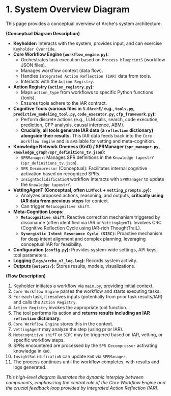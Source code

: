 # 1. System Overview Diagram

<!--
Instruction for AI Assistant (e.g., Cursor) or Keyholder populating the Wiki:
This page should ideally embed or link to a diagram. For now, a textual description of the components and their interactions will suffice.
-->

This page provides a conceptual overview of Arche's system architecture.

**(Conceptual Diagram Description)**

*   **Keyholder:** Interacts with the system, provides input, and can exercise `Keyholder Override`.
*   **Core Workflow Engine (`workflow_engine.py`):**
    *   Orchestrates task execution based on `Process blueprintS` (workflow JSON files).
    *   Manages workflow context (data flow).
    *   Handles `Integrated Action Reflection (IAR)` data from tools.
    *   Interacts with the `Action Registry`.
*   **Action Registry (`action_registry.py`):**
    *   Maps `action_type` from workflows to specific Python functions (tools).
    *   Ensures tools adhere to the IAR contract.
*   **Cognitive Tools (various files in `3.0ArchE/` e.g., `tools.py`, `predictive_modeling_tool.py`, `code_executor.py`, `cfp_framework.py`):**
    *   Perform discrete actions (e.g., LLM calls, search, code execution, prediction, CFP analysis, causal inference, ABM).
    *   **Crucially, all tools generate IAR data (a `reflection` dictionary) alongside their results.** This IAR data feeds back into the `Core Workflow Engine` and is available for vetting and meta-cognition.
*   **Knowledge Network Oneness (KnO) / SPRManager (`spr_manager.py`, `knowledge_graph/spr_definitions_tv.json`):**
    *   `SPRManager`: Manages SPR definitions in the `Knowledge tapestrY` (`spr_definitions_tv.json`).
    *   `SPR Decompressor` (Conceptual): Facilitates internal cognitive activation based on recognized SPRs.
    *   `InsightSolidificatioN` workflow interacts with `SPRManager` to update the `Knowledge tapestrY`.
*   **VettingAgenT (Conceptual, often `LLMTool` + `vetting_prompts.py`):**
    *   Analyzes proposed actions, reasoning, and outputs, **critically using IAR data from previous steps** for context.
    *   Can trigger `Metacognitive shifT`.
*   **Meta-Cognition Loops:**
    *   **`Metacognitive shifT`:** Reactive correction mechanism triggered by dissonance (often identified via IAR or `VettingAgenT`). Involves CRC (Cognitive Reflection Cycle using IAR-rich ThoughtTraiL).
    *   **`Synergistic Intent Resonance Cycle (SIRC)`:** Proactive mechanism for deep intent alignment and complex planning, leveraging conceptual IAR for feasibility.
*   **Configuration (`config.py`):** Provides system-wide settings, API keys, tool parameters.
*   **Logging (`logs/arche_v3_log.log`):** Records system activity.
*   **Outputs (`outputs/`):** Stores results, models, visualizations.

**(Flow Description)**

1.  Keyholder initiates a workflow via `main.py`, providing initial context.
2.  `Core Workflow Engine` parses the workflow and starts executing tasks.
3.  For each task, it resolves inputs (potentially from prior task results/IAR) and calls the `Action Registry`.
4.  `Action Registry` invokes the appropriate tool function.
5.  The tool performs its action and **returns results including an IAR `reflection` dictionary.**
6.  `Core Workflow Engine` stores this in the context.
7.  `VettingAgenT` may analyze the step (using prior IAR).
8.  `Metacognitive shifT` or `SIRC` may be triggered based on IAR, vetting, or specific workflow steps.
9.  SPRs encountered are processed by the `SPR Decompressor` activating knowledge in `KnO`.
10. `InsightSolidificatioN` can update `KnO` via `SPRManager`.
11. The process continues until the workflow completes, with results and logs generated.

*This high-level diagram illustrates the dynamic interplay between components, emphasizing the central role of the Core Workflow Engine and the crucial feedback loop provided by Integrated Action Reflection (IAR).* 